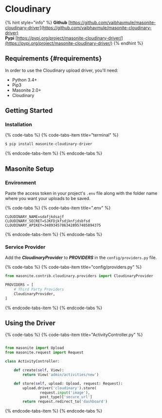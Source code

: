 # Cloudinary

{% hint style="info" %}
**Github** [https://github.com/vaibhavmule/masonite-cloudinary-driver](https://github.com/vaibhavmule/masonite-cloudinary-driver)  
**Pypi** [https://pypi.org/project/masonite-cloudinary-driver/](https://pypi.org/project/masonite-cloudinary-driver/)
{% endhint %}

## Requirements {#requirements}

In order to use the Cloudinary upload driver, you'll need:

* Python 3.4+
* Pip3
* Masonite 2.0+
* Cloudinary

## Getting Started

### Installation

{% code-tabs %}
{% code-tabs-item title="terminal" %}
```bash
$ pip install masonite-cloudinary-driver
```
{% endcode-tabs-item %}
{% endcode-tabs %}

## Masonite Setup

### Environment

Paste the access token in your project's `.env` file along with the folder name where you want your uploads to be saved.

{% code-tabs %}
{% code-tabs-item title=".env" %}
```text
CLOUDINARY_NAME=sdafjkdsajf
CLOUDINARY_SECRET=SJKFDjkfsdjknfjdsbfsd
CLOUDINARY_APIKEY=34893457863428957485894375
```
{% endcode-tabs-item %}
{% endcode-tabs %}

### Service Provider

Add the _**CloudinaryProvider**_ to _**PROVIDERS**_ in the `config/providers.py` file.

{% code-tabs %}
{% code-tabs-item title="config/providers.py" %}
```python
from masonite.contrib.cloudinary.providers import CloudinaryProvider

PROVIDERS = [
    # Third Party Providers
    CloudinaryProvider,
]
```
{% endcode-tabs-item %}
{% endcode-tabs %}

## Using the Driver

{% code-tabs %}
{% code-tabs-item title="ActivityController.py" %}
```python

from masonite import Upload
from masonite.request import Request

class ActivityController:

    def create(self, View):
        return View('admin/activities/new')

    def store(self, upload: Upload, request: Request):
        upload.driver('cloudinary').store(
                request.input('image'),
                post_type)['secure_url']
        return request.redirect_to('dashboard')
```
{% endcode-tabs-item %}
{% endcode-tabs %}

